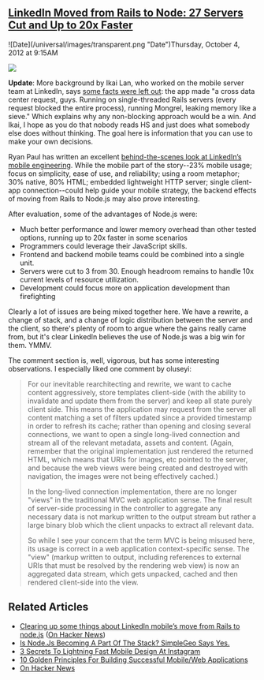## [LinkedIn Moved from Rails to Node: 27 Servers Cut and Up to 20x Faster](/blog/2012/10/4/linkedin-moved-from-rails-to-node-27-servers-cut-and-up-to-2.html)

<div class="journal-entry-tag journal-entry-tag-post-title"><span class="posted-on">![Date](/universal/images/transparent.png "Date")Thursday, October 4, 2012 at 9:15AM</span></div>

<div class="body">

![](http://farm9.staticflickr.com/8317/8047052471_8388200c67_m.jpg)

**Update**: More background by Ikai Lan, who worked on the mobile server team at LinkedIn, says [some facts were left out](http://ikaisays.com/2012/10/04/clearing-up-some-things-about-linkedin-mobiles-move-from-rails-to-node-js/): the app made "a cross data center request, guys. Running on single-threaded Rails servers (every request blocked the entire process), running Mongrel, leaking memory like a sieve." Which explains why any non-blocking approach would be a win. And Ikai, I hope as you do that nobody reads HS and just does what somebody else does without thinking. The goal here is information that you can use to make your own decisions.

Ryan Paul has written an excellent [behind-the-scenes look at LinkedIn’s mobile engineering](http://arstechnica.com/information-technology/2012/10/a-behind-the-scenes-look-at-linkedins-mobile-engineering/2/). While the mobile part of the story--23% mobile usage; focus on simplicity, ease of use, and reliability; using a room metaphor; 30% native, 80% HTML; embedded lightweight HTTP server; single client-app connection--could help guide your mobile strategy, the backend effects of moving from Rails to Node.js may also prove interesting. 

After evaluation, some of the advantages of Node.js were:

*   Much better performance and lower memory overhead than other tested options, running up to 20x faster in some scenarios
*   Programmers could leverage their JavaScript skills. 
*   Frontend and backend mobile teams could be combined into a single unit. 
*   Servers were cut to 3 from 30\. Enough headroom remains to handle 10x current levels of resource utilization.
*   Development could focus more on application development than firefighting

Clearly a lot of issues are being mixed together here. We have a rewrite, a change of stack, and a change of logic distribution between the server and the client, so there's plenty of room to argue where the gains really came from, but it's clear LinkedIn believes the use of Node.js was a big win for them. YMMV.

The comment section is, well, vigorous, but has some interesting observations. I especially liked one comment by oluseyi:

> For our inevitable rearchitecting and rewrite, we want to cache content aggressively, store templates client-side (with the ability to invalidate and update them from the server) and keep all state purely client side. This means the application may request from the server all content matching a set of filters updated since a provided timestamp in order to refresh its cache; rather than opening and closing several connections, we want to open a single long-lived connection and stream all of the relevant metadata, assets and content. (Again, remember that the original implementation just rendered the returned HTML, which means that URIs for images, etc pointed to the server, and because the web views were being created and destroyed with navigation, the images were not being effectively cached.)
> 
>   
> In the long-lived connection implementation, there are no longer "views" in the traditional MVC web application sense. The final result of server-side processing in the controller to aggregate any necessary data is not markup written to the output stream but rather a large binary blob which the client unpacks to extract all relevant data.
> 
> So while I see your concern that the term MVC is being misused here, its usage is correct in a web application context-specific sense. The "view" (markup written to output, including references to external URIs that must be resolved by the rendering web view) is now an aggregated data stream, which gets unpacked, cached and then rendered client-side into the view.

## Related Articles 

*   [Clearing up some things about LinkedIn mobile’s move from Rails to node.js](http://ikaisays.com/2012/10/04/clearing-up-some-things-about-linkedin-mobiles-move-from-rails-to-node-js/) ([On Hacker News](http://news.ycombinator.com/item?id=4615429))
*   [Is Node.Js Becoming A Part Of The Stack? SimpleGeo Says Yes.](http://highscalability.com/blog/2011/2/22/is-nodejs-becoming-a-part-of-the-stack-simplegeo-says-yes.html) 
*   [3 Secrets To Lightning Fast Mobile Design At Instagram](http://highscalability.com/blog/2012/6/7/3-secrets-to-lightning-fast-mobile-design-at-instagram.html)
*   [10 Golden Principles For Building Successful Mobile/Web Applications](http://highscalability.com/blog/2012/7/5/10-golden-principles-for-building-successful-mobileweb-appli.html)
*   [On Hacker News](http://news.ycombinator.com/item?id=4613870)

</div>